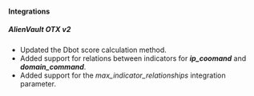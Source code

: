 #### Integrations
##### AlienVault OTX v2
- Updated the Dbot score calculation method.
- Added support for relations between indicators for ***ip_coomand*** and ***domain_command***.
- Added support for the *max_indicator_relationships* integration parameter.